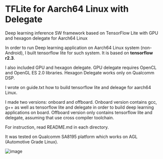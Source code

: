 # TFLite for Aarch64 Linux with Delegate
Deep learning inference SW framework based on TensorFlow Lite with GPU and hexagon delegate for Aarch64 Linux

In order to run Deep learning application on Aarch64 Linux system (non-Android), I built tensorflow lite for such system.
It is based on **tensorflow r2.3**.

I also included GPU and hexagon delegate.
GPU delegate requires OpenCL and OpenGL ES 2.0 libraries.
Hexagon Delegate works only on Qualcomm DSP.

I wrote on guide.txt how to build tensorflow lite and deleage for aarch64 Linux.

I made two versions: onboard and offboard.
Onboard version contains gcc, g++ as well as tensorflow lite and delegate in order to build deep learning applications on board.
Offboard version only contains tensorflow lite and delegate, assuming that use cross compiler toolchain.

For instruction, read README.md in each directory.

It was tested on Qualcomm SA8195 platform which works on AGL (Automotive Grade Linux).

![image](https://user-images.githubusercontent.com/28533445/98777891-e099b080-2434-11eb-9125-3018fbb4ea69.png)
